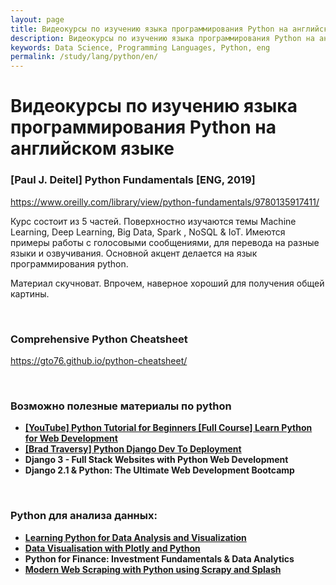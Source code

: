 ```yaml
---
layout: page
title: Видеокурсы по изучению языка программирования Python на английском языке
description: Видеокурсы по изучению языка программирования Python на английском языке
keywords: Data Science, Programming Languages, Python, eng
permalink: /study/lang/python/en/
---
```


# Видеокурсы по изучению языка программирования Python на английском языке

### [Paul J. Deitel] Python Fundamentals [ENG, 2019]

https://www.oreilly.com/library/view/python-fundamentals/9780135917411/

Курс состоит из 5 частей.
Поверхностно изучаются темы Machine Learning, Deep Learning, Big Data, Spark , NoSQL & IoT. Имеются примеры работы с голосовыми сообщениями, для перевода на разные языки и озвучивания. Основной акцент делается на язык программирования python.

Материал скучноват. Впрочем, наверное хороший для получения общей картины.

<br/>

### Comprehensive Python Cheatsheet

https://gto76.github.io/python-cheatsheet/

<br/>

### Возможно полезные материалы по python

<ul>
  <li class="green"><strong><a href="https://www.youtube.com/watch?v=_uQrJ0TkZlc" rel="nofollow">[YouTube] Python Tutorial for Beginners [Full Course] Learn Python for Web Development</a></strong></li>
  <li class="green"><strong><a href="https://udemy.com/course/python-django-dev-to-deployment/" rel="nofollow">[Brad Traversy] Python Django Dev To Deployment</a></strong></li>
	<li class="green"><strong>Django 3 - Full Stack Websites with Python Web Development</strong></li>
  <li class="green"><strong>Django 2.1 & Python: The Ultimate Web Development Bootcamp</strong></li>
</ul>

<br/>

### Python для анализа данных:

<ul>
	<li class="green"><strong><a href="https://udemy.com/learning-python-for-data-analysis-and-visualization/" rel="nofollow">Learning Python for Data Analysis and Visualization</a></strong></li>
	<li class="green"><strong><a href="https://udemy.com/data-visualisation-with-plotly-and-python/" rel="nofollow">Data Visualisation with Plotly and Python</a></strong></li>
  <li class="green"><strong>Python for Finance: Investment Fundamentals & Data Analytics</strong></li>
	<li class="green"><strong><a href="https://udemy.com/web-scraping-in-python-using-scrapy-and-splash/" rel="nofollow">Modern Web Scraping with Python using Scrapy and Splash</a></strong></li>  
</ul>
